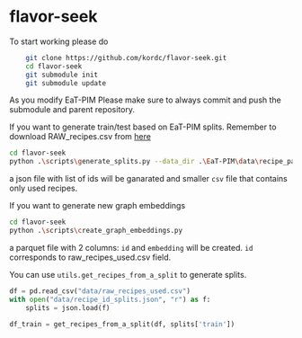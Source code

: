 # flavor-seek


To start working please do

```sh
    git clone https://github.com/kordc/flavor-seek.git
    cd flavor-seek
    git submodule init
    git submodule update
```


As you modify EaT-PIM Please make sure to always commit and push the submodule and parent repository.

If you want to generate train/test based on EaT-PIM splits. Remember to download RAW_recipes.csv from [here](https://www.kaggle.com/datasets/shuyangli94/food-com-recipes-and-user-interactions)
```sh
cd flavor-seek
python .\scripts\generate_splits.py --data_dir .\EaT-PIM\data\recipe_parsed_sm\triple_data\ --raw_recipe_path RAW_recipes.csv
```

a json file with list of ids will be ganarated and smaller `csv` file that contains only used recipes.

If you want to generate new graph embeddings

```sh
cd flavor-seek
python .\scripts\create_graph_embeddings.py
```

a parquet file with 2 columns: `id` and `embedding` will be created. `id` corresponds to raw_recipes_used.csv field.


You can use `utils.get_recipes_from_a_split` to generate splits.

```python
df = pd.read_csv("data/raw_recipes_used.csv")
with open("data/recipe_id_splits.json", "r") as f:
    splits = json.load(f)

df_train = get_recipes_from_a_split(df, splits['train'])
```